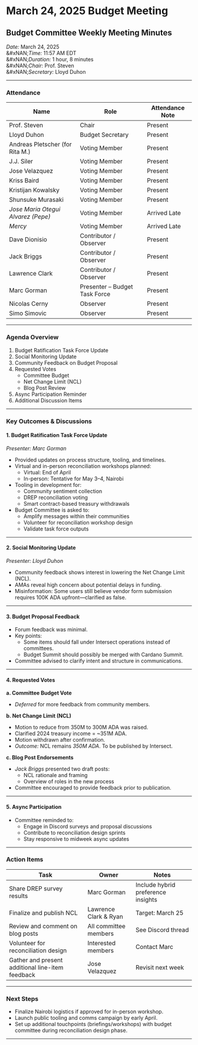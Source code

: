 # March 24, 2025 Budget Meeting

## Budget Committee Weekly Meeting Minutes

_Date:_ March 24, 2025\
&#xNAN;_&#x54;ime:_ 11:57 AM EDT\
&#xNAN;_&#x44;uration:_ 1 hour, 8 minutes\
&#xNAN;_&#x43;hair:_ Prof. Steven\
&#xNAN;_&#x53;ecretary:_ Lloyd Duhon

***

### Attendance

| Name                               | Role                          | Attendance Note |
| ---------------------------------- | ----------------------------- | --------------- |
| Prof. Steven                       | Chair                         | Present         |
| Lloyd Duhon                        | Budget Secretary              | Present         |
| Andreas Pletscher (for Rita M.)    | Voting Member                 | Present         |
| J.J. Siler                         | Voting Member                 | Present         |
| Jose Velazquez                     | Voting Member                 | Present         |
| Kriss Baird                        | Voting Member                 | Present         |
| Kristijan Kowalsky                 | Voting Member                 | Present         |
| Shunsuke Murasaki                  | Voting Member                 | Present         |
| _Jose Maria Otegui Alvarez (Pepe)_ | Voting Member                 | Arrived Late    |
| _Mercy_                            | Voting Member                 | Arrived Late    |
| Dave Dionisio                      | Contributor / Observer        | Present         |
| Jack Briggs                        | Contributor / Observer        | Present         |
| Lawrence Clark                     | Contributor / Observer        | Present         |
| Marc Gorman                        | Presenter – Budget Task Force | Present         |
| Nicolas Cerny                      | Observer                      | Present         |
| Simo Simovic                       | Observer                      | Present         |

***

### Agenda Overview

1. Budget Ratification Task Force Update
2. Social Monitoring Update
3. Community Feedback on Budget Proposal
4. Requested Votes
   * Committee Budget
   * Net Change Limit (NCL)
   * Blog Post Review
5. Async Participation Reminder
6. Additional Discussion Items

***

### Key Outcomes & Discussions

#### 1. Budget Ratification Task Force Update

_Presenter: Marc Gorman_

* Provided updates on process structure, tooling, and timelines.
* Virtual and in-person reconciliation workshops planned:
  * Virtual: End of April
  * In-person: Tentative for May 3–4, Nairobi
* Tooling in development for:
  * Community sentiment collection
  * DREP reconciliation voting
  * Smart contract-based treasury withdrawals
* Budget Committee is asked to:
  * Amplify messages within their communities
  * Volunteer for reconciliation workshop design
  * Validate task force outputs

***

#### 2. Social Monitoring Update

_Presenter: Lloyd Duhon_

* Community feedback shows interest in lowering the Net Change Limit (NCL).
* AMAs reveal high concern about potential delays in funding.
* Misinformation: Some users still believe vendor form submission requires 100K ADA upfront—clarified as false.

***

#### 3. Budget Proposal Feedback

* Forum feedback was minimal.
* Key points:
  * Some items should fall under Intersect operations instead of committees.
  * Budget Summit should possibly be merged with Cardano Summit.
* Committee advised to clarify intent and structure in communications.

***

#### 4. Requested Votes

**a. Committee Budget Vote**

* _Deferred_ for more feedback from community members.

**b. Net Change Limit (NCL)**

* Motion to reduce from 350M to 300M ADA was raised.
* Clarified 2024 treasury income = \~351M ADA.
* Motion withdrawn after confirmation.
* _Outcome:_ NCL remains _350M ADA_. To be published by Intersect.

**c. Blog Post Endorsements**

* _Jack Briggs_ presented two draft posts:
  * NCL rationale and framing
  * Overview of roles in the new process
* Committee encouraged to provide feedback prior to publication.

***

#### 5. Async Participation

* Committee reminded to:
  * Engage in Discord surveys and proposal discussions
  * Contribute to reconciliation design sprints
  * Stay responsive to midweek async updates

***

### Action Items

| Task                                             | Owner                 | Notes                              |
| ------------------------------------------------ | --------------------- | ---------------------------------- |
| Share DREP survey results                        | Marc Gorman           | Include hybrid preference insights |
| Finalize and publish NCL                         | Lawrence Clark & Ryan | Target: March 25                   |
| Review and comment on blog posts                 | All committee members | See Discord thread                 |
| Volunteer for reconciliation design              | Interested members    | Contact Marc                       |
| Gather and present additional line-item feedback | Jose Velazquez        | Revisit next week                  |

***

### Next Steps

* Finalize Nairobi logistics if approved for in-person workshop.
* Launch public tooling and comms campaign by early April.
* Set up additional touchpoints (briefings/workshops) with budget committee during reconciliation design phase.

***
